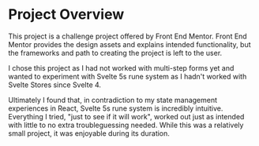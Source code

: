 # Project Overview

This project is a challenge project offered by Front End Mentor. Front End Mentor provides the design assets and explains intended functionality, but the frameworks and path to creating the project is left to the user.

I chose this project as I had not worked with multi-step forms yet and wanted to experiment with Svelte 5s rune system as I hadn't worked with Svelte Stores since Svelte 4.

Ultimately I found that, in contradiction to my state management experiences in React, Svelte 5s rune system is incredibly intuitive. Everything I tried, "just to see if it will work", worked out just as intended with little to no extra troubleguessing needed. While this was a relatively small project, it was enjoyable during its duration.
